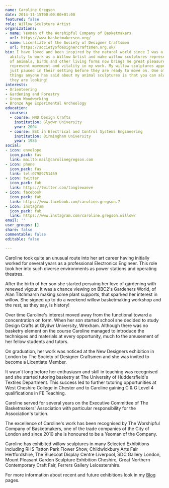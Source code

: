 ```yaml
---
name: Caroline Gregson
date: 2014-11-15T00:00:00+01:00
featured: false
role: Willow Sculpture Artist
organizations:
- name: Yeoman of the Worshipful Company of Basketmakers
  url: https://www.basketmakersco.org/
- name: Licentiate of the Society of Designer Craftsmen
  url: https://societyofdesignercraftsmen.org.uk/
bio: I have loved and been inspired by the natural world since I was a child and the
  ability to work as a Willow Artist and make willow sculptures representing the essence
  of animals, birds and other living forms now brings me great pleasure. I love to
  represent movement and vitality in my work. My willow sculptures appear to have
  just paused in their setting before they are ready to move on. One of the nicest
  things anyone has said about my animal sculptures is that you can always see where
  they are looking!
interests:
- Orienteering
- Gardening and Forestry
- Green Woodworking
- Bronze Age Experimental Archeology
education:
  courses:
  - course: HND Design Crafts
    institution: Glydwr University
    year: 2004
  - course: BSC in Electrical and Control Systems Engineering
    institution: Birmingham University
    year: 1986
social:
- icon: envelope
  icon_pack: fas
  link: mailto:mail@carolinegregson.com
- icon: phone
  icon_pack: fas
  link: tel:07989751469
- icon: twitter
  icon_pack: fab
  link: https://twitter.com/tanglewaeve
- icon: facebook
  icon_pack: fab
  link: https://www.facebook.com/caroline.gregson.7
- icon: instagram
  icon_pack: fab
  link: https://www.instagram.com/caroline.gregson.willow/
email: ''
user_groups: []
share: false
commentable: false
editable: false

---
```

Caroline took quite an unusual route into her art career having initially worked for several years as a professional Electronics Engineer. This role took her into such diverse environments as power stations and operating theatres.

After the birth of her son she started persuing her love of gardening with renewed vigour. It was a chance viewing on BBC2's Gardeners World, of Alan Titchmarsh making some  plant supports, that sparked her interest in willow. She signed up to do a weekend willow basketmaking workshop and the rest, as they say, is history!

Over time Caroline's interest moved away from the functional toward a concentration on form. When her son started school she decided to study Design Crafts at Glydwr University, Wrexham. Although there was no basketry element on the course Caroline managed to introduce the techniques and materials at every opportunity, much to the amusement of  her fellow students and tutors.

On graduation, her work was noticed at the New Designers exhibition in London by The Society of Designer Craftsmen and she was invited to become a Licentiate Member.

It wasn't long before her enthusiasm and skill in teaching was recognised and she started tutoring basketry at The University of Huddersfield's Textiles Department. This success led to further tutoring opportunities at West Cheshire College in Chester and to Caroline gaining C & G Level 4 qualifications in FE Teaching.

Caroline served for several years on the Executive Committee of The Basketmakers' Association with particular responsibility for the Association's tuition.

The excellence of Caroline's work has been recognised by The Worshipful Company of Basketmakers, one of the trade companies of the City of London and since 2010 she is honoured to be a Yeoman of the Company.

Caroline has exhibited willow sculptures in many Selected Exhibitions including RHS Tatton Park Flower Show, Childwickbury Arts Fair Hertfordshire, The Bluecoat Display Centre Liverpool, SDC Gallery London, Mount Pleasant Garden Sculpture Exhibition Cheshire, Great Northern Contemporary Craft Fair, Ferrers Gallery Leicestershire.

For more information about recent and future exhibitions look in my [Blog](/blog) pages.